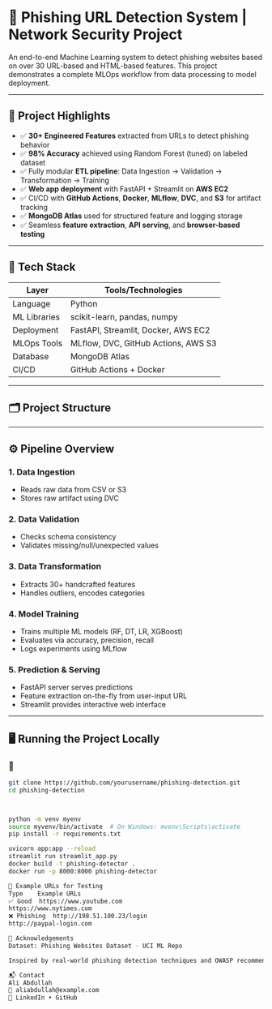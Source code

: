 # 🔐 Phishing URL Detection System | Network Security Project

An end-to-end Machine Learning system to detect phishing websites based on over 30 URL-based and HTML-based features. This project demonstrates a complete MLOps workflow from data processing to model deployment.

---

## 🚀 Project Highlights

- ✅ **30+ Engineered Features** extracted from URLs to detect phishing behavior
- ✅ **98% Accuracy** achieved using Random Forest (tuned) on labeled dataset
- ✅ Fully modular **ETL pipeline**: Data Ingestion → Validation → Transformation → Training
- ✅ **Web app deployment** with FastAPI + Streamlit on **AWS EC2**
- ✅ CI/CD with **GitHub Actions**, **Docker**, **MLflow**, **DVC**, and **S3** for artifact tracking
- ✅ **MongoDB Atlas** used for structured feature and logging storage
- ✅ Seamless **feature extraction**, **API serving**, and **browser-based testing**

---

## 🧠 Tech Stack

| Layer               | Tools/Technologies                                              |
|---------------------|------------------------------------------------------------------|
| Language            | Python                                                          |
| ML Libraries        | scikit-learn, pandas, numpy                                     |
| Deployment          | FastAPI, Streamlit, Docker, AWS EC2                            |
| MLOps Tools         | MLflow, DVC, GitHub Actions, AWS S3                            |
| Database            | MongoDB Atlas                                                   |
| CI/CD               | GitHub Actions + Docker                                         |

---

## 🗂️ Project Structure





---

## ⚙️ Pipeline Overview

### 1. **Data Ingestion**
- Reads raw data from CSV or S3
- Stores raw artifact using DVC

### 2. **Data Validation**
- Checks schema consistency
- Validates missing/null/unexpected values

### 3. **Data Transformation**
- Extracts 30+ handcrafted features
- Handles outliers, encodes categories

### 4. **Model Training**
- Trains multiple ML models (RF, DT, LR, XGBoost)
- Evaluates via accuracy, precision, recall
- Logs experiments using MLflow

### 5. **Prediction & Serving**
- FastAPI server serves predictions
- Feature extraction on-the-fly from user-input URL
- Streamlit provides interactive web interface

---

## 🖥️ Running the Project Locally

### 🔧 
```bash
git clone https://github.com/yourusername/phishing-detection.git
cd phishing-detection



python -m venv myenv
source myvenv/bin/activate  # On Windows: mvenv\Scripts\activate
pip install -r requirements.txt

uvicorn app:app --reload
streamlit run streamlit_app.py
docker build -t phishing-detector .
docker run -p 8000:8000 phishing-detector

🧪 Example URLs for Testing
Type	Example URLs
✅ Good	https://www.youtube.com
https://www.nytimes.com
❌ Phishing	http://198.51.100.23/login
http://paypal-login.com

🙌 Acknowledgements
Dataset: Phishing Websites Dataset - UCI ML Repo

Inspired by real-world phishing detection techniques and OWASP recommendations

📬 Contact
Ali Abdullah
📧 aliabdullah@example.com
🔗 LinkedIn • GitHub
